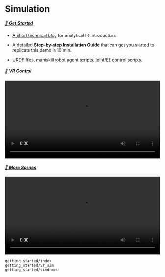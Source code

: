 # Simulation

##### [👋 Get Started](getting_started/index)

- [A short technical blog](https://vectorwang.notion.site/Analytical-IK-for-SO101-20abb280f59380d288bcdd398ffbfab1) for analytical IK introduction.

- A detailed [**Step-by-step Installation Guide**](getting_started/index) that can get you started to replicate this demo in 10 min.

- URDF files, maniskill robot agent scripts, joint/EE control scripts.

##### [👀 VR Control](getting_started/vr_sim)

<video width="100%" style="max-width: 100%;" controls>
  <source src="../_static/videos/Sim_demos/XLeRobot_0_2_3.mp4" type="video/mp4">
  Your browser does not support the video tag.
</video>

##### [🔩 More Scenes](getting_started/simdemos)

<video width="100%" style="max-width: 100%;" controls>
  <source src="https://github.com/user-attachments/assets/e66d8cb5-7a02-4445-b6d9-793057996f87" type="video/mp4">
  Your browser does not support the video tag.
</video>


```{toctree}
getting_started/index
getting_started/vr_sim
getting_started/simdemos
```

<!-- ```{toctree}
:maxdepth: 1

control/index
table_top_gripper/index
quadruped/index
humanoid/index
mobile_manipulation/index
dextrous/index
digital_twins/index
drawing/index
external/index
``` -->





